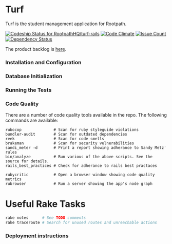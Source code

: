# Turf

Turf is the student management application for Rootpath.

[ ![Codeship Status for RootpathHQ/turf-rails](https://app.codeship.com/projects/9fd02a60-6e42-0135-671c-562d8a352b83/status?branch=master)](https://app.codeship.com/projects/242540)
[![Code Climate](https://codeclimate.com/github/RootpathHQ/turf-rails/badges/gpa.svg)](https://codeclimate.com/github/RootpathHQ/turf-rails)
[![Issue Count](https://codeclimate.com/github/RootpathHQ/turf-rails/badges/issue_count.svg)](https://codeclimate.com/github/RootpathHQ/turf-rails)
[![Dependency Status](https://gemnasium.com/badges/github.com/RootpathHQ/turf-rails.svg)](https://gemnasium.com/github.com/RootpathHQ/turf-rails)

The product backlog is [here](https://trello.com/b/uog3kqhl/turf-app-task-board).

### Installation and Configuration

### Database Initialization

### Running the Tests

### Code Quality

There are a number of code quality tools available in the repo. The following commands are available:

```shell
rubocop              # Scan for ruby styleguide violations
bundler-audit        # Scan for outdated dependencies
reek                 # Scan for code smells
brakeman             # Scan for security vulnerabilities
sandi_meter -d       # Print a report showing adherance to Sandy Metz' rules
bin/analyze          # Run various of the above scripts. See the source for details.
rails_best_practices # Check for adherance to rails best practaces

rubycritic           # Open a browser window showing code quality metrics
rubrowser            # Run a server showing the app's node graph
```

# Useful Rake Tasks

```ruby
rake notes      # See TODO comments
rake traceroute # Search for unused routes and unreachable actions
```

### Deployment instructions
